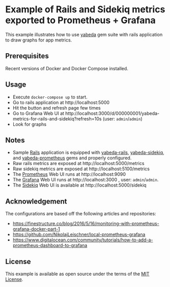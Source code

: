 # Example of Rails and Sidekiq metrics exported to Prometheus + Grafana

This example illustrates how to use [yabeda] gem suite with rails application to draw graphs for app metrics.

## Prerequisites

Recent versions of Docker and Docker Compose installed.

## Usage

- Execute `docker-compose up` to start.
- Go to rails application at http://localhost:5000
- Hit the button and refresh page few times
- Go to Grafana Web UI at http://localhost:3000/d/000000001/yabeda-metrics-for-rails-and-sidekiq?refresh=10s (user: `admin`/`admin`)
- Look for graphs

## Notes

- Sample [Rails] application is equipped with [yabeda-rails], [yabeda-sidekiq], and [yabeda-prometheus] gems and properly configured.
- Raw rails metrics are exposed at http://localhost:5000/metrics
- Raw sidekiq metrics are exposed at http://localhost:5100/metrics
- The [Prometheus] Web UI runs at http://localhost:9090
- The [Grafana] Web UI runs at http://localhost:3000 , user: `admin`/`admin`.
- The [Sidekiq] Web UI is available at http://localhost:5000/sidekiq

## Acknowledgement

The configurations are based off the following articles and repositories:
 - https://finestructure.co/blog/2016/5/16/monitoring-with-prometheus-grafana-docker-part-1
 - https://github.com/NikolajLeischner/local-prometheus-grafana
 - https://www.digitalocean.com/community/tutorials/how-to-add-a-prometheus-dashboard-to-grafana

## License

This example is available as open source under the terms of the [MIT License](https://opensource.org/licenses/MIT).

[yabeda]: https://github.com/yabeda/yabeda
[yabeda-rails]: https://github.com/yabeda/yabeda-rails
[yabeda-sidekiq]: https://github.com/yabeda/yabeda-sidekiq
[yabeda-prometheus]: https://github.com/yabeda/yabeda-prometheus
[Rails]: https://rubyonrails.org "Ruby on Rails MVC web-application framework optimized for programmer happiness"
[Sidekiq]: https://github.com/mperham/sidekiq/ "Simple, efficient background processing for Ruby"
[Prometheus]: https://prometheus.io/ "Open-source monitoring solution"
[Grafana]: https://grafana.com/
